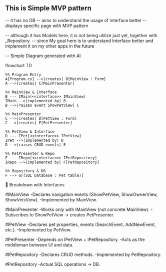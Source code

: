 ﻿## This is Simple MVP pattern

-- it has no DB
-- aims to understand the usage of interface better
-- displays specific page with MVP pattern

-- although it has Models here, it is not being utilize just yet, together with _Repository.
-- since My goal here is to understand Interface better and implement it on my other apps in the future

-- Simple Diagram generated with AI

flowchart TD

    %% Program Entry
    A[Program.cs] -->|creates| B[MainView : Form]
    A -->|creates| C[MainPresenter]

    %% MainView & Interface
    B --- IMain[<<interface>> IMainView]
    IMain -->|implemented by| B
    B -->|raises event ShowPetView| C

    %% MainPresenter
    C -->|creates| D[PetView : Form]
    C -->|creates| E[PetPresenter]

    %% PetView & Interface
    D --- IPet[<<interface>> IPetView]
    IPet -->|implemented by| D
    D -->|raises CRUD events| E

    %% PetPresenter & Repo
    E --- IRepo[<<interface>> IPetRepository]
    IRepo -->|implemented by| F[PetRepository]

    %% Repository & DB
    F --> G[(SQL Database : Pet table)]



🔑 Breakdown with Interfaces

#IMainView
-Declares navigation events (ShowPetView, ShowOwnerView, ShowVetsView).
-Implemented by MainView.

#MainPresenter
-Works only with IMainView (not concrete MainView).
-Subscribes to ShowPetView → creates PetPresenter.

#IPetView
-Declares pet properties, events (SearchEvent, AddNewEvent, etc.).
-Implemented by PetView.

#PetPresenter
-Depends on IPetView + IPetRepository.
-Acts as the middleman between UI and data.

#IPetRepository
-Declares CRUD methods.
-Implemented by PetRepository.

#PetRepository
-Actual SQL operations → DB.